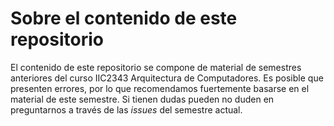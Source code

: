 # Sobre el contenido de este repositorio

El contenido de este repositorio se compone de material de semestres anteriores del curso IIC2343 Arquitectura de Computadores. Es posible que presenten errores, por lo que recomendamos fuertemente basarse en el material de este semestre. Si tienen dudas pueden no duden en preguntarnos a través de las _issues_ del semestre actual.

